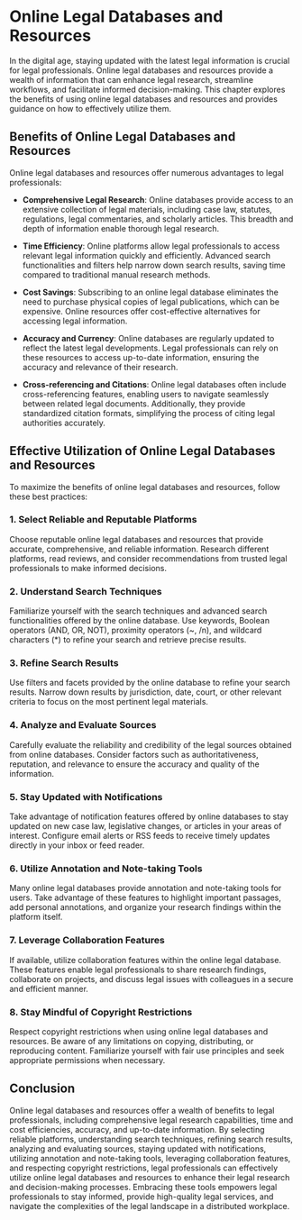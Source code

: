 Online Legal Databases and Resources
===============================================

In the digital age, staying updated with the latest legal information is crucial for legal professionals. Online legal databases and resources provide a wealth of information that can enhance legal research, streamline workflows, and facilitate informed decision-making. This chapter explores the benefits of using online legal databases and resources and provides guidance on how to effectively utilize them.

Benefits of Online Legal Databases and Resources
------------------------------------------------

Online legal databases and resources offer numerous advantages to legal professionals:

* **Comprehensive Legal Research**: Online databases provide access to an extensive collection of legal materials, including case law, statutes, regulations, legal commentaries, and scholarly articles. This breadth and depth of information enable thorough legal research.

* **Time Efficiency**: Online platforms allow legal professionals to access relevant legal information quickly and efficiently. Advanced search functionalities and filters help narrow down search results, saving time compared to traditional manual research methods.

* **Cost Savings**: Subscribing to an online legal database eliminates the need to purchase physical copies of legal publications, which can be expensive. Online resources offer cost-effective alternatives for accessing legal information.

* **Accuracy and Currency**: Online databases are regularly updated to reflect the latest legal developments. Legal professionals can rely on these resources to access up-to-date information, ensuring the accuracy and relevance of their research.

* **Cross-referencing and Citations**: Online legal databases often include cross-referencing features, enabling users to navigate seamlessly between related legal documents. Additionally, they provide standardized citation formats, simplifying the process of citing legal authorities accurately.

Effective Utilization of Online Legal Databases and Resources
-------------------------------------------------------------

To maximize the benefits of online legal databases and resources, follow these best practices:

### 1. **Select Reliable and Reputable Platforms**

Choose reputable online legal databases and resources that provide accurate, comprehensive, and reliable information. Research different platforms, read reviews, and consider recommendations from trusted legal professionals to make informed decisions.

### 2. **Understand Search Techniques**

Familiarize yourself with the search techniques and advanced search functionalities offered by the online database. Use keywords, Boolean operators (AND, OR, NOT), proximity operators (\~, /n), and wildcard characters (\*) to refine your search and retrieve precise results.

### 3. **Refine Search Results**

Use filters and facets provided by the online database to refine your search results. Narrow down results by jurisdiction, date, court, or other relevant criteria to focus on the most pertinent legal materials.

### 4. **Analyze and Evaluate Sources**

Carefully evaluate the reliability and credibility of the legal sources obtained from online databases. Consider factors such as authoritativeness, reputation, and relevance to ensure the accuracy and quality of the information.

### 5. **Stay Updated with Notifications**

Take advantage of notification features offered by online databases to stay updated on new case law, legislative changes, or articles in your areas of interest. Configure email alerts or RSS feeds to receive timely updates directly in your inbox or feed reader.

### 6. **Utilize Annotation and Note-taking Tools**

Many online legal databases provide annotation and note-taking tools for users. Take advantage of these features to highlight important passages, add personal annotations, and organize your research findings within the platform itself.

### 7. **Leverage Collaboration Features**

If available, utilize collaboration features within the online legal database. These features enable legal professionals to share research findings, collaborate on projects, and discuss legal issues with colleagues in a secure and efficient manner.

### 8. **Stay Mindful of Copyright Restrictions**

Respect copyright restrictions when using online legal databases and resources. Be aware of any limitations on copying, distributing, or reproducing content. Familiarize yourself with fair use principles and seek appropriate permissions when necessary.

Conclusion
----------

Online legal databases and resources offer a wealth of benefits to legal professionals, including comprehensive legal research capabilities, time and cost efficiencies, accuracy, and up-to-date information. By selecting reliable platforms, understanding search techniques, refining search results, analyzing and evaluating sources, staying updated with notifications, utilizing annotation and note-taking tools, leveraging collaboration features, and respecting copyright restrictions, legal professionals can effectively utilize online legal databases and resources to enhance their legal research and decision-making processes. Embracing these tools empowers legal professionals to stay informed, provide high-quality legal services, and navigate the complexities of the legal landscape in a distributed workplace.
